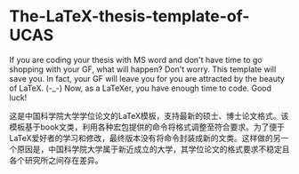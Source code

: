 # The-LaTeX-thesis-template-of-UCAS #
If you are coding your thesis with MS word and don't have time to go shopping with your GF, what will happen? Don't worry. This template will save you. In fact, your GF will leave you for you are attracted by the beauty of LaTeX. (-_-) Now, as a LaTeXer, you have enough time to code. Good luck!

这是中国科学院大学学位论文的LaTeX模板，支持最新的硕士、博士论文格式。该模板基于book文类，利用各种宏包提供的命令将格式调整至符合要求。为了便于LaTeX爱好者的学习和修改，最终版本没有将命令封装成新的文类。这样做的另一个原因是，中国科学院大学属于新近成立的大学，其学位论文的格式要求不稳定且各个研究所之间存在差异。
